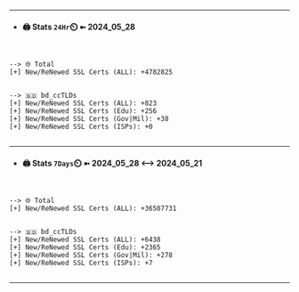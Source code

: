 

---
- #### 🖨️ **Stats** `24Hr`⏲️ ➼ 2024_05_28
```console


--> 🌐 Total
[+] New/ReNewed SSL Certs (ALL): +4782825


--> 🇧🇩 bd_ccTLDs
[+] New/ReNewed SSL Certs (ALL): +823
[+] New/ReNewed SSL Certs (Edu): +256
[+] New/ReNewed SSL Certs (Gov|Mil): +38
[+] New/ReNewed SSL Certs (ISPs): +0


```

---
- #### 🖨️ **Stats** `7Days`⏲️ ➼ 2024_05_28 <--> 2024_05_21
```console


--> 🌐 Total
[+] New/ReNewed SSL Certs (ALL): +36507731


--> 🇧🇩 bd_ccTLDs
[+] New/ReNewed SSL Certs (ALL): +6438
[+] New/ReNewed SSL Certs (Edu): +2365
[+] New/ReNewed SSL Certs (Gov|Mil): +278
[+] New/ReNewed SSL Certs (ISPs): +7


```

---

